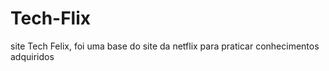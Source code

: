 # Tech-Flix
site Tech Felix, foi uma base do site da netflix para praticar conhecimentos adquiridos 

